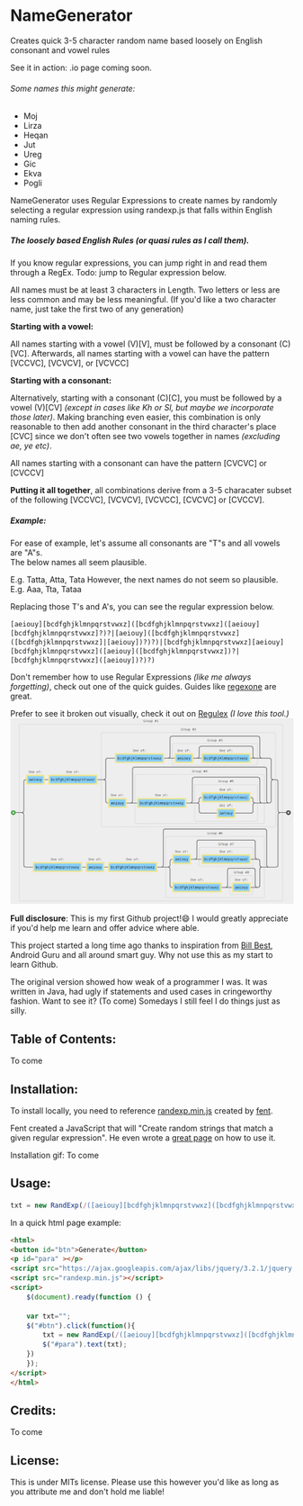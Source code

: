 # NameGenerator
Creates quick 3-5 character random name based loosely on English consonant and vowel rules

See it in action: .io page coming soon.

###### Some names this might generate:

- Moj 
- Lirza 
- Heqan 
- Jut 
- Ureg
- Gic
- Ekva
- Pogli

NameGenerator uses Regular Expressions to create names by randomly selecting a regular expression using randexp.js that falls within English naming rules.

##### The loosely based English Rules *(or quasi rules as I call them)*.
If you know regular expressions, you can jump right in and read them through a RegEx. Todo: jump to Regular expression below.

All names must be at least 3 characters in Length.  Two letters or less are less common and may be less meaningful.  (If you'd like a two character name, just take the first two of any generation)

**Starting with a vowel:**

All names starting with a vowel (V)[V], must be followed by a consonant (C)[VC].
Afterwards, all names starting with a vowel can have the pattern [VCCVC], [VCVCV], or [VCVCC]

**Starting with a consonant:**

Alternatively, starting with a consonant (C)[C], you must be followed by a vowel (V)[CV] *(except in cases like Kh or Sl, but maybe we incorporate those later)*.  Making branching even easier, this combination is only reasonable to then add another consonant in the third character's place [CVC] since we don't often see two vowels together in names *(excluding ae, ye etc)*.

All names starting with a consonant can have the pattern [CVCVC] or [CVCCV]

**Putting it all together**, all combinations derive from a 3-5 characater subset of the following [VCCVC], [VCVCV], [VCVCC], [CVCVC] or [CVCCV].

##### Example: 
For ease of example, let's assume all consonants are "T"s and all vowels are "A"s.  
The below names all seem plausible.

E.g. Tatta, Atta, Tata
However, the next names do not seem so plausible.
E.g. Aaa, Tta, Tataa

Replacing those T's and A's, you can see the regular expression below.

```regex
[aeiouy][bcdfghjklmnpqrstvwxz]([bcdfghjklmnpqrstvwxz]([aeiouy][bcdfghjklmnpqrstvwxz]?)?|[aeiouy]([bcdfghjklmnpqrstvwxz]([bcdfghjklmnpqrstvwxz]|[aeiouy])?)?)|[bcdfghjklmnpqrstvwxz][aeiouy][bcdfghjklmnpqrstvwxz]([aeiouy]([bcdfghjklmnpqrstvwxz])?|[bcdfghjklmnpqrstvwxz]([aeiouy])?)?)
```

Don't remember how to use Regular Expressions *(like me always forgetting)*, check out one of the quick guides.  Guides like [regexone](https://regexone.com/) are great.


Prefer to see it broken out visually, check it out on [Regulex](https://jex.im/regulex/?#!embed=false&flags=&re=(%5Baeiouy%5D%5Bbcdfghjklmnpqrstvwxz%5D(%5Bbcdfghjklmnpqrstvwxz%5D(%5Baeiouy%5D%5Bbcdfghjklmnpqrstvwxz%5D%3F)%3F%7C%5Baeiouy%5D(%5Bbcdfghjklmnpqrstvwxz%5D(%5Bbcdfghjklmnpqrstvwxz%5D%7C%5Baeiouy%5D)%3F)%3F)%7C%5Bbcdfghjklmnpqrstvwxz%5D%5Baeiouy%5D%5Bbcdfghjklmnpqrstvwxz%5D(%5Baeiouy%5D(%5Bbcdfghjklmnpqrstvwxz%5D)%3F%7C%5Bbcdfghjklmnpqrstvwxz%5D(%5Baeiouy%5D)%3F)%3F)) *(I love this tool.)*
![alt text](https://github.com/rekaj3773/NameGenerator/blob/modify-readme/regulex.png "Image of the RegEx from Regulex.com")




**Full disclosure**: This is my first Github project!:smile:  I would greatly appreciate if you'd help me learn and offer advice where able.

This project started a long time ago thanks to inspiration from [Bill Best](https://github.com/wmbest2), Android Guru and all around smart guy.  Why not use this as my start to learn Github.

The original version showed how weak of a programmer I was.  It was written in Java, had ugly if statements and used cases in cringeworthy fashion.  Want to see it?  (To come) Somedays I still feel I do things just as silly. 

## Table of Contents: 
To come

## Installation: 
To install locally, you need to reference [randexp.min.js](https://github.com/fent/randexp.js) created by [fent](https://github.com/fent). 

Fent created a JavaScript that will "Create random strings that match a given regular expression".  He even wrote a [great page](https://fent.github.io/randexp.js/) on how to use it. 

Installation gif:
To come

## Usage: 
``` javascript
txt = new RandExp(/([aeiouy][bcdfghjklmnpqrstvwxz]([bcdfghjklmnpqrstvwxz]([aeiouy][bcdfghjklmnpqrstvwxz]?)?|[aeiouy]([bcdfghjklmnpqrstvwxz]([bcdfghjklmnpqrstvwxz]|[aeiouy])?)?)|[bcdfghjklmnpqrstvwxz][aeiouy][bcdfghjklmnpqrstvwxz]([aeiouy]([bcdfghjklmnpqrstvwxz])?|[bcdfghjklmnpqrstvwxz]([aeiouy])?)?)/).gen();
```


In a quick html page example: 
```html
<html>
<button id="btn">Generate</button>
<p id="para" ></p>
<script src="https://ajax.googleapis.com/ajax/libs/jquery/3.2.1/jquery.min.js"></script>
<script src="randexp.min.js"></script>
<script>
	$(document).ready(function () {
	
	var txt="";
	$("#btn").click(function(){
		txt = new RandExp(/([aeiouy][bcdfghjklmnpqrstvwxz]([bcdfghjklmnpqrstvwxz]([aeiouy][bcdfghjklmnpqrstvwxz]?)?|[aeiouy]([bcdfghjklmnpqrstvwxz]([bcdfghjklmnpqrstvwxz]|[aeiouy])?)?)|[bcdfghjklmnpqrstvwxz][aeiouy][bcdfghjklmnpqrstvwxz]([aeiouy]([bcdfghjklmnpqrstvwxz])?|[bcdfghjklmnpqrstvwxz]([aeiouy])?)?)/).gen();
		$("#para").text(txt);
	})
	});
</script>
</html>
```

## Credits: 
To come

## License: 
This is under MITs license.  Please use this however you'd like as long as you attribute me and don't hold me liable!
